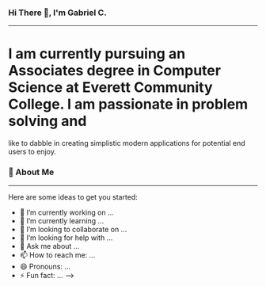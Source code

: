 ### Hi There 👋, I'm Gabriel C.

 --- 

 # I am currently pursuing an Associates degree in Computer Science at Everett Community College. I am passionate in problem solving and <br>
 like to dabble in creating simplistic modern applications for potential end users to enjoy.

### 🚀 About Me

 --- 

Here are some ideas to get you started:

- 🔭 I’m currently working on ...
- 🌱 I’m currently learning ...
- 👯 I’m looking to collaborate on ...
- 🤔 I’m looking for help with ...
- 💬 Ask me about ...
- 📫 How to reach me: ...
- 😄 Pronouns: ...
- ⚡ Fun fact: ...
-->
